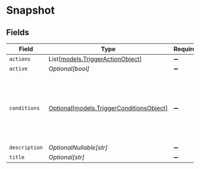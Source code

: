 # Snapshot


## Fields

| Field                                                                                                                                                                               | Type                                                                                                                                                                                | Required                                                                                                                                                                            | Description                                                                                                                                                                         |
| ----------------------------------------------------------------------------------------------------------------------------------------------------------------------------------- | ----------------------------------------------------------------------------------------------------------------------------------------------------------------------------------- | ----------------------------------------------------------------------------------------------------------------------------------------------------------------------------------- | ----------------------------------------------------------------------------------------------------------------------------------------------------------------------------------- |
| `actions`                                                                                                                                                                           | List[[models.TriggerActionObject](../models/triggeractionobject.md)]                                                                                                                | :heavy_minus_sign:                                                                                                                                                                  | N/A                                                                                                                                                                                 |
| `active`                                                                                                                                                                            | *Optional[bool]*                                                                                                                                                                    | :heavy_minus_sign:                                                                                                                                                                  | N/A                                                                                                                                                                                 |
| `conditions`                                                                                                                                                                        | [Optional[models.TriggerConditionsObject]](../models/triggerconditionsobject.md)                                                                                                    | :heavy_minus_sign:                                                                                                                                                                  | An object that describes the circumstances under which the trigger performs its actions. See [Conditions reference](/documentation/ticketing/reference-guides/conditions-reference) |
| `description`                                                                                                                                                                       | *OptionalNullable[str]*                                                                                                                                                             | :heavy_minus_sign:                                                                                                                                                                  | N/A                                                                                                                                                                                 |
| `title`                                                                                                                                                                             | *Optional[str]*                                                                                                                                                                     | :heavy_minus_sign:                                                                                                                                                                  | N/A                                                                                                                                                                                 |